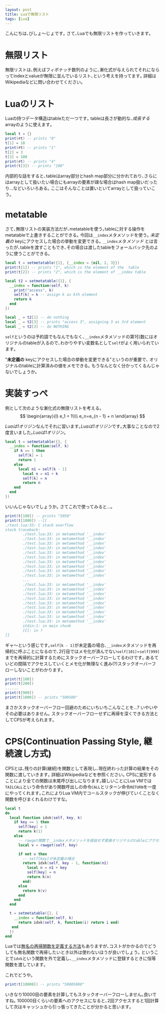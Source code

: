 ```yaml
---
layout: post
title: Luaで無限リスト
tags: [Lua]
---
```


こんにちは､びしょ〜じょです｡
さて､Luaでも無限リストを作っていきます｡

# 無限リスト
無限リストは､例えばフィボナッチ数列のように､漸化式が与えられてそれにならってindexとvalueが無限に並んでいるリスト､という考えを持ってます｡
詳細はWikipediaなどに問い合わせてください｡

# Luaのリスト
Luaの持つデータ構造はtableただ一つです｡
tableは長さが動的な､*成長する* arrayのように使えます｡

```lua
local t = {}
print(#t) -- prints "0"
t[1] = 10
print(#t) -- prints "1"
t[2] = 3
t[3] = 100
print(#t) -- prints "4"
print(t[3]) -- prints "100"
```

内部的な話をすると､tableはarray部分とhash map部分に分かれており､さらにはarrayとして扱いたい場合にもarrayの要素が疎な場合はhash map扱いだったり…などいろいろある｡
ここはそんなことは置いといてarrayとして扱っていこう｡

# metatable
さて､無限リストの実装方法だが､metatableを使う｡tableに対する操作をmetatableで上書きすることができる｡
今回は`__index`メタメソッドを使う｡ *未定義の* keyにアクセスした場合の挙動を変更できる｡
`__index`メタ*メソッド* とは言ったが､tableを渡すこともでき､その場合は渡したtableをフォールバック先のように使うことができる｡

```lua
local t = setmetatable({1}, {__index = {nil, 2, 3}})
print(t[1]) -- prints "1", which is the element of the  table
print(t[2]) -- prints "2", which is the element of __index table

local t2 = setmetatable({1}, {
  __index = function(self, k)
    print("access", k)
    self[k] = k -- assign k as kth element
    return k
  end
})

local _ = t2[1] -- do nothing
local _ = t2[3] -- prints "access 3", assigning 3 as 3rd element
local _ = t2[3] -- do NOTHING
```

`self`というのは予約語でもなんでもなく､`__index`メタメソッドの第1引数にはオリジナルのtableが入るので､わかりやすい変数名として`self`がよく用いられています｡

"**未定義の** keyにアクセスした場合の挙動を変更できる"というのが重要で､ オリジナルのtableに計算済みの値をメモできる｡
もうなんとなく分かってくるんじゃないでしょうか｡

# 実装すっぺ
例として次のような漸化式の無限リストを考える｡
$$
\begin{array}{l}
e_1 = 1\\\\
e_n=e_{n - 1} + n 
\end{array}
$$

*Luaは1オリジン*なんでそれに習います｡*Luaは1オリジン*です｡大事なことなので2度言いました｡*Luaは1オリジン*｡

```lua
local t = setmetatable({}, {
  __index = function(self, k)
    if k == 1 then
      self[k] = 1
      return 1
    else
      local n1 = self[k - 1]
        local n = n1 + k
        self[k] = n
        return n
    end
  end
})
```

いいんじゃないでしょうか｡
さてこれで使ってみると…｡

```lua
print(t[100]) -- prints "5050"
print(t[1000]) --[[
./test.lua:33: C stack overflow
stack traceback:
        ./test.lua:33: in metamethod '__index'
        ./test.lua:33: in metamethod '__index'
        ./test.lua:33: in metamethod '__index'
        ./test.lua:33: in metamethod '__index'
        ./test.lua:33: in metamethod '__index'
        ./test.lua:33: in metamethod '__index'
        ./test.lua:33: in metamethod '__index'
        ./test.lua:33: in metamethod '__index'
        ./test.lua:33: in metamethod '__index'
        ./test.lua:33: in metamethod '__index'
        ...
        ./test.lua:33: in metamethod '__index'
        ./test.lua:33: in metamethod '__index'
        ./test.lua:33: in metamethod '__index'
        ./test.lua:33: in metamethod '__index'
        ./test.lua:33: in metamethod '__index'
        ./test.lua:33: in metamethod '__index'
        ./test.lua:33: in metamethod '__index'
        ./test.lua:33: in metamethod '__index'
        ./test.lua:33: in metamethod '__index'
        stdin:1: in main chunk
        [C]: in ?
]]
```

ギャ〜という感じです｡`self[k - 1]`が未定義の場合､`__index`メタメソッドを再帰的に呼ぶことになるので､2行目ではメモ化が済んでない`self[101]`~`self[999]`までを再帰的に計算するためにスタックオーバーフローしてるわけです｡
あるていどの間隔でアクセスしていくとメモ化が無理なく進み(?)スタックオーバーフローしないことがわかります｡

```lua
print(t[100])
print(t[200])
......
print(t[900])
print(t[1000]) -- prints "500500"
```

まさかスタックオーバーフロー回避のためにいちいちこんなことを…? いやいやその必要はありません｡
スタックオーバーフローせずに再帰を深くできる方法としてCPSが考えられます｡

# CPS(Continuation Passing Style, 継続渡し方式)
CPSとは､残りの計算(継続)を関数として表現し､現在終わった計算の結果をその関数に渡していきます｡
詳細はWikipediaなどを参照ください｡
CPSに変形することにより全ての関数は末尾呼び出しになります｡嬉しいことにLua VMでは`TAILCALL`という命令があり関数呼出しの命令`CALL`とリターン命令`RETURN`を一度にやってくれます｡これによりLua VM内でコールスタックが伸びていくことなく関数を呼びまくれるわけですな｡


```lua
local t
do
  local function idxk(self, key, k)
    if key == 1 then
      self[key] = 1
      return k(1)
    else
      -- rawget関数で__indexメタメソッドを経由せず直接オリジナルのtableにアクセス
      local v = rawget(self, key)

      if not v then
        -- self[key]が未定義の場合
        return idxk(self, key - 1, function(n1)
          local n = n1 + key
          self[key] = n
          return k(n)
        end)
      else
        return k(v)
      end
    end
  end

  t = setmetatable({}, {
    __index = function(self, k)
      return idxk(self, k, function(i) return i end)
   end
  })
end
```

Luaでは[無名の再帰関数を定義する方法](http://nymphium.github.io/2016/10/20/Lua%E3%81%AE%E7%84%A1%E5%90%8D%E5%86%8D%E5%B8%B0.html)もありますが､コストがかかるのでどうしても無名関数で再帰したいとき以外は使わないほうが良いでしょう｡
ということで`idxk`という関数を外で定義し､`__index`メタメソッドに登録するときに恒等関数を渡しています｡

これでどうや｡
 
```lua
print(t[10000]) -- prints "50005000"
```

いきなり10000目の要素を計算してもスタックオーバーフローしません｡良いですね｡
100000目くらいの要素へのアクセスになると､2回アクセスすると1回計算して次はキャッシュから引っ張ってきたことが分かると思います｡

